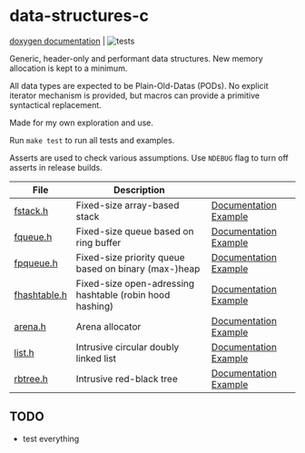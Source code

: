 # data-structures-c

[doxygen documentation](https://abxh.github.io/data-structures-c/)
 | ![tests](https://github.com/abxh/data-structures-c/actions/workflows/tests.yml/badge.svg?event=push)

Generic, header-only and performant data structures. New memory allocation is kept to a minimum.

All data types are expected to be Plain-Old-Datas (PODs). No explicit iterator mechanism is provided, but
macros can provide a primitive syntactical replacement.

Made for my own exploration and use.

Run `make test` to run all tests and examples.

Asserts are used to check various assumptions. Use `NDEBUG` flag to turn off asserts in release builds.

| **File**                                                                             | Description                                              |                                                                                                                                                                               |
|--------------------------------------------------------------------------------------|----------------------------------------------------------|-------------------------------------------------------------------------------------------------------------------------------------------------------------------------------|
| [fstack.h](https://github.com/abxh/data-structures-c/blob/main/lib/fstack.h)         | Fixed-size array-based stack                             | [Documentation](https://abxh.github.io/data-structures-c/fstack_8h.html) [Example](https://github.com/abxh/data-structures-c/blob/main/examples/fstack/fstack.c)              |
| [fqueue.h](https://github.com/abxh/data-structures-c/blob/main/lib/fqueue.h)         | Fixed-size queue based on ring buffer                    | [Documentation](https://abxh.github.io/data-structures-c/fqueue_8h.html) [Example](https://github.com/abxh/data-structures-c/blob/main/examples/fqueue/fqueue.c)              |
| [fpqueue.h](https://github.com/abxh/data-structures-c/blob/main/lib/fpqueue.h)       | Fixed-size priority queue based on binary (max-)heap     | [Documentation](https://abxh.github.io/data-structures-c/fpqueue_8h.html) [Example](https://github.com/abxh/data-structures-c/blob/main/examples/fpqueue/fpqueue.c)           |
| [fhashtable.h](https://github.com/abxh/data-structures-c/blob/main/lib/fhashtable.h) | Fixed-size open-adressing hashtable (robin hood hashing) | [Documentation](https://abxh.github.io/data-structures-c/fhashtable_8h.html) [Example](https://github.com/abxh/data-structures-c/blob/main/examples/fhashtable/fhashtable.c)  |
| [arena.h](https://github.com/abxh/data-structures-c/blob/main/lib/arena.h)           | Arena allocator                                          | [Documentation](https://abxh.github.io/data-structures-c/arena_8h.html) [Example](https://github.com/abxh/data-structures-c/blob/main/examples/arena/char_array.c)            |
| [list.h](https://github.com/abxh/data-structures-c/blob/main/lib/list.h)             | Intrusive circular doubly linked list                    | [Documentation](https://abxh.github.io/data-structures-c/list_8h.html) [Example](https://github.com/abxh/data-structures-c/blob/main/examples/list/list_example.c)            |
| [rbtree.h](https://github.com/abxh/data-structures-c/blob/main/lib/rbtree.h)         | Intrusive red-black tree                                 | [Documentation](https://abxh.github.io/data-structures-c/rbtree_8h.html)  [Example](https://github.com/abxh/data-structures-c/blob/main/examples/rbtree/rbtree.c)             |

## TODO
- test everything
